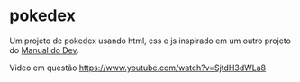 # pokedex
 Um projeto de pokedex usando html, css e js inspirado em um outro projeto do [Manual do Dev](https://github.com/manualdodev).
 
 Video em questão https://www.youtube.com/watch?v=SjtdH3dWLa8
